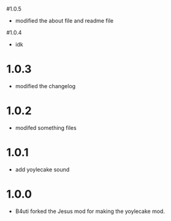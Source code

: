 #1.0.5
- modified the about file and readme file

#1.0.4
- idk

# 1.0.3
- modified the changelog

# 1.0.2
- modifed something files

# 1.0.1
- add yoylecake sound

# 1.0.0
- B4uti forked the Jesus mod for making the yoylecake mod.
